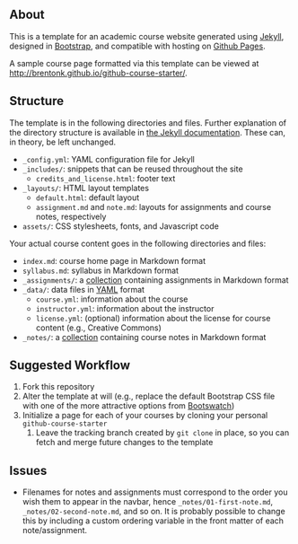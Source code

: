 ## About

This is a template for an academic course website generated using
[Jekyll](http://jekyllrb.com/), designed in
[Bootstrap](http://getbootstrap.com), and compatible with hosting on
[Github Pages](https://pages.github.com/).

A sample course page formatted via this template can be viewed at
http://brentonk.github.io/github-course-starter/.


## Structure

The template is in the following directories and files.  Further explanation
of the directory structure is available in
[the Jekyll documentation](http://jekyllrb.com/docs/structure/).  These can,
in theory, be left unchanged.

* `_config.yml`: YAML configuration file for Jekyll
* `_includes/`: snippets that can be reused throughout the site
    * `credits_and_license.html`: footer text
* `_layouts/`: HTML layout templates
    * `default.html`: default layout
    * `assignment.md` and `note.md`: layouts for assignments and course
      notes, respectively
* `assets/`: CSS stylesheets, fonts, and Javascript code

Your actual course content goes in the following directories and files:

* `index.md`: course home page in Markdown format
* `syllabus.md`: syllabus in Markdown format
* `_assignments/`: a [collection](http://jekyllrb.com/docs/collections/)
  containing assignments in Markdown format
* `_data/`: data files in [YAML](http://www.yaml.org/) format
    * `course.yml`: information about the course
    * `instructor.yml`: information about the instructor
    * `license.yml`: (optional) information about the license for course
      content (e.g., Creative Commons)
* `_notes/`: a [collection](http://jekyllrb.com/docs/collections/) containing
  course notes in Markdown format


## Suggested Workflow

1. Fork this repository
2. Alter the template at will (e.g., replace the default Bootstrap CSS file
   with one of the more attractive options from
   [Bootswatch](http://bootswatch.com/))
3. Initialize a page for each of your courses by cloning your personal
   `github-course-starter`
    1. Leave the tracking branch created by `git clone` in place, so you can
       fetch and merge future changes to the template


## Issues

* Filenames for notes and assignments must correspond to the order you wish
  them to appear in the navbar, hence `_notes/01-first-note.md`,
  `_notes/02-second-note.md`, and so on.  It is probably possible to change
  this by including a custom ordering variable in the front matter of each
  note/assignment.
